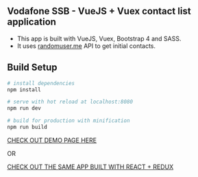 ## Vodafone SSB - VueJS + Vuex contact list application
* This app is built with VueJS, Vuex, Bootstrap 4 and SASS.
* It uses [randomuser.me](https://randomuser.me/) API to get initial contacts.

## Build Setup

``` bash
# install dependencies
npm install

# serve with hot reload at localhost:8080
npm run dev

# build for production with minification
npm run build
```

[CHECK OUT DEMO PAGE HERE](https://vodafone-homework-vuejs.firebaseapp.com/)

OR

[CHECK OUT THE SAME APP BUILT WITH REACT + REDUX](https://github.com/jupath/vodafone-contact-list-application)